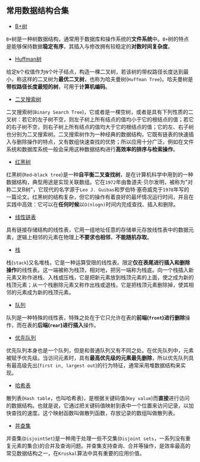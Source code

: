 ## 常用数据结构合集

- [B+树](./BPlusTree.h)

`B+`树是一种树数据结构，通常用于数据库和操作系统的**文件系统**中。`B+`树的特点是能够保持数据**稳定有序**，其插入与修改拥有较稳定的**对数时间复杂度**。

- [Huffman树](./HuffmanTree.h)

给定`N`个权值作为`N`个叶子结点，构造一棵二叉树，若该树的带权路径长度达到最小，称这样的二叉树为**最优二叉树**，也称为哈夫曼树(`Huffman Tree`)。哈夫曼树是**带权路径长度最短的树**，可用于**计算机编码**。

- [二叉搜索树](./BinarySearchTree.h)

二叉搜索树(`Binary Search Tree`)，它或者是一棵空树，或者是具有下列性质的二叉树：若它的左子树不空，则左子树上所有结点的值均小于它的根结点的值；若它的右子树不空，则右子树上所有结点的值均大于它的根结点的值；它的左、右子树也分别为二叉搜索树。二叉搜索树作为一种经典的数据结构，它既有链表的快速插入与删除操作的特点，又有数组快速查找的优势；所以应用十分广泛，例如在文件系统和数据库系统一般会采用这种数据结构进行**高效率的排序与检索操作**。

- [红黑树](./RedBlackTree.h)

红黑树(`Red–black tree`)是一种**自平衡二叉查找树**，是在计算机科学中用到的一种数据结构，典型用途是实现关联数组。它在`1972`年由鲁道夫·贝尔发明，被称为"对称二叉B树"，它现代的名字源于`Leo J. Guibas`和罗伯特·塞奇威克于`1978`年写的一篇论文。红黑树的结构复杂，但它的操作有着良好的最坏情况运行时间，并且在实践中高效：它可以在**任何时候**以`O(nlogn)`时间内完成查找、插入和删除。

- [线性链表](./List.h)

具有链接存储结构的线性表，它用一组地址任意的存储单元存放线性表中的数据元素，逻辑上相邻的元素在物理上**不要求也相邻**，**不能随机存取**。

- [栈](./Stack.h)

栈(`stack`)又名堆栈，它是一种运算受限的线性表。限定**仅在表尾进行插入和删除操作**的线性表。这一端被称为栈顶，相对地，把另一端称为栈底。向一个栈插入新元素又称作进栈、入栈或压栈，它是把新元素放到栈顶元素的上面，使之成为新的栈顶元素；从一个栈删除元素又称作出栈或退栈，它是把栈顶元素删除掉，使其相邻的元素成为新的栈顶元素。

- [队列](./Queue.h)

队列是一种特殊的线性表，特殊之处在于它只允许在表的**前端(`front`)进行删除**操作，而在表的**后端(`rear`)进行插入**操作。

- [优先队列](./PriorityQueue.h)

优先队列本身也是一个队列，但是和普通队列又有不同之处。在优先队列中，元素被赋予优先级。当访问元素时，具有**最高优先级的元素最先删除**，所以优先队列具有最高级先出(`first in, largest out`)的行为特征，通常采用堆数据结构来实现。

- [哈希表](./HashTable.h)

散列表(`Hash table`，也叫哈希表)，是根据关键码值(`Key value`)而**直接**进行访问的数据结构。也就是说，它通过把关键码值映射到表中一个位置来访问记录，以加快查找的速度。这个映射函数叫做散列函数，存放记录的数组叫做散列表。

- [并查集](./DisjointSet.h)

并查集(`DisjointSet`)是一种用于处理一些不交集(`Disjoint sets`，一系列没有重复元素的集合)的合并及查询问题。并查集支持查询、合并等操作，是效率最高的常见数据结构之一，在`Kruskal`算法中具有重要的应用价值。